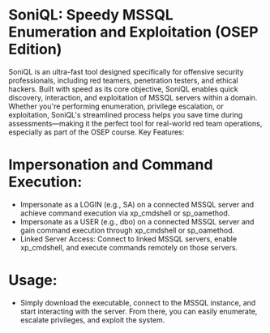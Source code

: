 # SoniQL: Speedy MSSQL Enumeration and Exploitation (OSEP Edition)

SoniQL is an ultra-fast tool designed specifically for offensive security professionals, including red teamers, penetration testers, and ethical hackers. Built with speed as its core objective, SoniQL enables quick discovery, interaction, and exploitation of MSSQL servers within a domain. Whether you're performing enumeration, privilege escalation, or exploitation, SoniQL's streamlined process helps you save time during assessments—making it the perfect tool for real-world red team operations, especially as part of the OSEP course.
Key Features:

# Impersonation and Command Execution:
- Impersonate as a LOGIN (e.g., SA) on a connected MSSQL server and achieve command execution via xp_cmdshell or sp_oamethod.
- Impersonate as a USER (e.g., dbo) on a connected MSSQL server and gain command execution through xp_cmdshell or sp_oamethod.
- Linked Server Access: Connect to linked MSSQL servers, enable xp_cmdshell, and execute commands remotely on those servers.

# Usage:

- Simply download the executable, connect to the MSSQL instance, and start interacting with the server. From there, you can easily enumerate, escalate privileges, and exploit the system.
